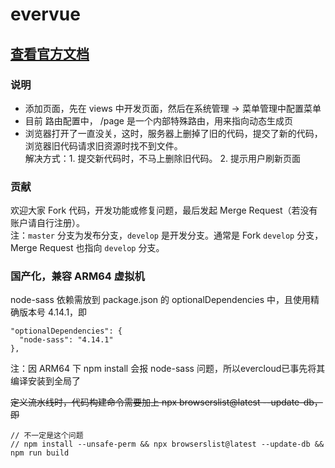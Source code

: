 # evervue
## [查看官方文档](http://evervue-doc.evervue.wh.everark.com.cn/)

### 说明
- 添加页面，先在 views 中开发页面，然后在系统管理 -> 菜单管理中配置菜单
- 目前 路由配置中， /page 是一个内部特殊路由，用来指向动态生成页
- 浏览器打开了一直没关，这时，服务器上删掉了旧的代码，提交了新的代码，浏览器旧代码请求旧资源时找不到文件。  
解决方式：1. 提交新代码时，不马上删除旧代码。 2. 提示用户刷新页面

### 贡献
欢迎大家 Fork 代码，开发功能或修复问题，最后发起 Merge Request（若没有账户请自行注册）。  
注：`master` 分支为发布分支，`develop` 是开发分支。通常是 Fork `develop` 分支，Merge Request 也指向 `develop` 分支。

### 国产化，兼容 ARM64 虚拟机
node-sass 依赖需放到 package.json 的 optionalDependencies 中，且使用精确版本号 4.14.1，即
```
"optionalDependencies": {
  "node-sass": "4.14.1"
},
```
注：因 ARM64 下 npm install 会报 node-sass 问题，所以evercloud已事先将其编译安装到全局了


~~定义流水线时，代码构建命令需要加上 npx browserslist@latest --update-db，即~~
```
// 不一定是这个问题
// npm install --unsafe-perm && npx browserslist@latest --update-db && npm run build
```
